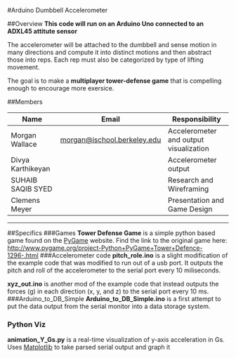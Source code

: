 #Arduino Dumbbell Accelerometer

##Overview
**This code will run on an Arduino Uno connected to an ADXL45 attitute sensor**

The accelerometer will be attached to the dumbbell and sense motion in many directions and compute it into distinct motions and then abstract those into reps. Each rep must also be categorized by type of lifting movement. 

The goal is to make a **multiplayer tower-defense game** that is compelling enough to encourage more exersice.

##Members

Name | Email | Responsibility
------------ | ------------- | ------------
Morgan Wallace | morgan@ischool.berkeley.edu  | Accelerometer and output visualization
Divya Karthikeyan |   | Accelerometer output
SUHAIB SAQIB SYED|| Research and Wireframing
Clemens Meyer|| Presentation and Game Design

---
##Specifics
###Games
**Tower Defense Game** is a simple python based game found on the [PyGame](http://pygame.org) website.
Find the link to the original game here: 
<http://www.pygame.org/project-Python+PyGame+Tower+Defence-1296-.html>
###Accelerometer code
**pitch_role.ino** is a slight modification of the example code that was modified to run out of a usb port. It outputs the pitch and roll of the accelerometer to the serial port every 10 miliseconds. 

**xyz_out.ino** is another mod of the example code that instead outputs the forces (g) in each direction (x, y, and z) to the serial port every 10 ms.
###Arduino_to_DB_Simple
**Arduino_to_DB_Simple.ino** is a first attempt to put the data output from the serial monitor into a data storage system. 
### Python Viz
**animation_Y_Gs.py** is a real-time visualization of y-axis acceleration in Gs. Uses [Matplotlib](http://matplotlib.org) to take parsed serial output and graph it
